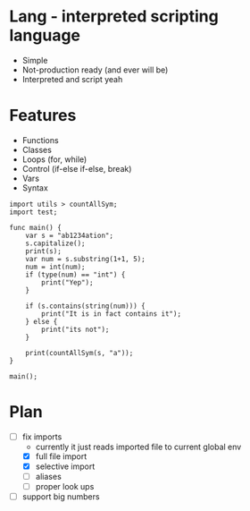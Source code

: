 # Lang - interpreted scripting language
- Simple
- Not-production ready (and ever will be)
- Interpreted and script yeah

# Features
- Functions
- Classes
- Loops (for, while)
- Control (if-else if-else, break)
- Vars
- Syntax
```
import utils > countAllSym;
import test;

func main() {
    var s = "ab1234ation";
    s.capitalize();
    print(s);
    var num = s.substring(1+1, 5);
    num = int(num);
    if (type(num) == "int") {
        print("Yep");
    }

    if (s.contains(string(num))) {
        print("It is in fact contains it");
    } else {
        print("its not");
    }

    print(countAllSym(s, "a"));
}

main();
```


# Plan
- [ ] fix imports
    - currently it just reads imported file to current global env
    - [x] full file import
    - [x] selective import
    - [ ] aliases
    - [ ] proper look ups
- [ ] support big numbers
